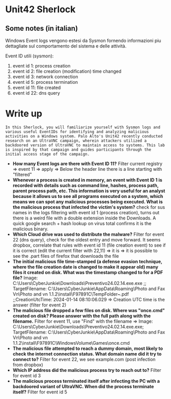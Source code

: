 # Unit42 Sherlock
## Some notes (in italian)
Windows Event logs vengono estesi da Sysmon fornendo informazioni piu dettagliate sul comportamento del sistema e delle attività.

Event ID utili (sysmon):
1. event id 1: process creation
2. event id 2: file creation (modification) time changed
3. event id 3: network connection
4. event id 5: process termination
5. event id 11: file created 
6. event id 22: dns query

# Write up

```In this Sherlock, you will familiarize yourself with Sysmon logs and various useful EventIDs for identifying and analyzing malicious activities on a Windows system. Palo Alto's Unit42 recently conducted research on an UltraVNC campaign, wherein attackers utilized a backdoored version of UltraVNC to maintain access to systems. This lab is inspired by that campaign and guides participants through the initial access stage of the campaign.```

- **How many Event logs are there with Event ID 11?** Filter current registry => event 11 => apply => Below the header line there is a line starting with "filtered"
- **Whenever a process is created in memory, an event with Event ID 1 is recorded with details such as command line, hashes, process path, parent process path, etc. This information is very useful for an analyst because it allows us to see all programs executed on a system, which means we can spot any malicious processes being executed. What is the malicious process that infected the victim's system?** check for sus names in the logs filtering with event id 1 (process creation), turns out there is a weird file with a double extension inside the Downloads. A quick google search + hash lookup on virus total confirms it is the malicious binary.
- **Which Cloud drive was used to distribute the malware?** Filter for event 22 (dns query), check for the oldest entry and move forward. It seems dropbox, correlate that rules with event id 11 (file creation event) to see if it is correct (edit the current filter with 22,11) => it is => it is possible to see the .part files of firefox that downloads the file
- **The initial malicious file time-stamped (a defense evasion technique, where the file creation date is changed to make it appear old) many files it created on disk. What was the timestamp changed to for a PDF file?** Image: C:\Users\CyberJunkie\Downloads\Preventivo24.02.14.exe.exe ;; TargetFilename: C:\Users\CyberJunkie\AppData\Roaming\Photo and Fax Vn\Photo and vn 1.1.2\install\F97891C\TempFolder\~.pdf ;;CreationUtcTime: 2024-01-14 08:10:06.029 => Creation UTC time is the answer (filter for event 2)
- **The malicious file dropped a few files on disk. Where was "once.cmd" created on disk? Please answer with the full path along with the filename.** Filter for event 11, use "Find" with the filename => Image: C:\Users\CyberJunkie\Downloads\Preventivo24.02.14.exe.exe; TargetFilename: C:\Users\CyberJunkie\AppData\Roaming\Photo and Fax Vn\Photo and vn 1.1.2\install\F97891C\WindowsVolume\Games\once.cmd
- **The malicious file attempted to reach a dummy domain, most likely to check the internet connection status. What domain name did it try to connect to?** Filter for event 22, we see example.com (post infection from dropbox)
- **Which IP address did the malicious process try to reach out to?** Filter for event id 3
- **The malicious process terminated itself after infecting the PC with a backdoored variant of UltraVNC. When did the process terminate itself?** Filter for event id 5